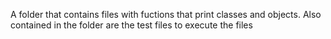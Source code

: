 A folder that contains files with fuctions that print classes and objects. Also contained in the folder are the test files to execute the files
